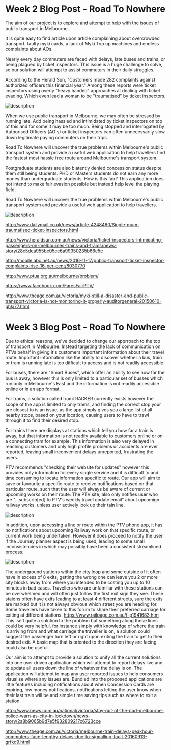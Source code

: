  
#    Week 2 Blog Post - Road To Nowhere
 
The aim of our project is to explore and attempt to help with the issues of public transport in Melbourne.

It is quite easy to find article upon article complaining about overcrowded transport, faulty myki cards, a lack of Myki Top up machines and endless complaints about AOs.

Nearly every day commuters are faced with delays, late buses and trains, or being plagued by ticket inspectors. This issue is a huge challenge to solve, so our solution will attempt to assist commuters in their daily struggles.

According to the Herald Sun, "Customers made 282 complaints against authorized officers this financial year." Among these reports were ticket inspectors using overly "heavy handed" approaches at dealing with ticket evading. Which even lead a woman to be "traumatised" by ticket inspectors.

![description](images/blog/week2/heavyhanded.jpg)

When we use public transport in Melbourne, we may often be stressed by running late. Add being hassled and intimidated by ticket inspectors on top of this and for some it may be too much. Being stopped and interrogated by Authorised Officers (AO's) or ticket inspectors can often unnecessarily slow down legitimate paying commuters on their trips.


Road To Nowhere will uncover the true problems within Melbourne's public transport system and provide a useful web application to help travellers find the fastest most hassle free route around Melbourne's transport system.

Postgraduate students are also blatently denied concession status despite them still being students. PHD or Masters students do not earn any more money than undergraduate students. How is this fair? This application does not intend to make fair evasion possible but instead help level the playing field.

Road To Nowhere will uncover the true problems within Melbourne's public transport system and provide a useful web application to help travellers.

![description](images/blog/week2/mindmap.jpg)


http://www.dailymail.co.uk/news/article-4248460/Single-mum-traumatised-ticket-inspectors.html

http://www.heraldsun.com.au/news/victoria/ticket-inspectors-intimidating-passengers-on-melbournes-trains-and-trams/news-story/28c5dea955bc05cc6a99350235b66e5e

http://mobile.abc.net.au/news/2016-11-17/public-transport-ticket-inspector-complaints-rise-16-per-cent/8030770

http://www.ptua.org.au/melbourne/problem/

https://www.facebook.com/FaresFairPTV/

http://www.theage.com.au/victoria/myki-still-a-disaster-and-public-transport-victoria-is-not-monitoring-it-properly-auditorgeneral-20150610-ghkj77.html

#    Week 3 Blog Post - Road To Nowhere

Due to ethical reasons, we've decided to change our apprroach to the top of transport in Melbourne. Instead targeting the lack of communication on PTVs behalf in giving it's customers important information about their travel route. Important information like the ability to discover whether a bus, train or tram is running late is too difficult to access and is not readily accessible.

For buses, there are "Smart Buses", which offer an ability to see how far the bus is away, however this is only limited to a particular set of busses which run only in Melbourne's East and the information is not readily accessible online or in an app format.

For trams, a solution called tramTRACKER currently exists however the scope of the app is limited to only trams, and finding the correct stop your are closest to is an issue, as the app simply gives you a large list of all nearby stops, based on your location, causing users to have to trawl through it to find their desired stop.

For trains there are displays at stations which tell you how far a train is away, but that information is not readily available to customers online or on a connecting tram for example. This information is also very delayed in reaching customers and only high profile problems or accidents are ever reported, leaving small inconvenient delays unreported, frustrating the users.

PTV recommends "checking their website for updates" however this provides only information for every single service and it is difficult to and time consuming to locate information specific to route. Our app will aim to save or favourite a specific route to receive notifications based on that particular route, such that the user will always be aware of current or upcoming works on their route. The PTV site, also only notifies user who are "...subscrib[ed] to PTV's weekly travel update email" about upcomign railway works, unless user actively look up their tain line.

![description](images/blog/week3/Bus%20Delays.PNG)

In addition, upon accessing a line or route within the PTV phone app, it has no notifications about upcoming Railway work on that specific route, or current work being undertaken. However it does proceed to notify the user if the Journey planner aspect is being used, leading to some small inconsistencies in which may possibly have been a consistent streamlined process.

![description](images/blog/week3/No%20notification.png)

The underground stations within the city loop and some outside of it often have in excess of 8 exits, getting the wrong one can leave you 2 or more city blocks away from where you intended to be costing you up to 10 minutes in bad cases. Travellers who are unfamiliar with these stations can be overwhelmed and will often just follow the first exit sign they see. These staions often have exits leading to at least 4 different streets, sure the exits are marked but it is not always obvious which street you are heading for. Some travellers have taken to this forum to share their preferred carriage for exiting at different stations. 
https://www.railpage.com.au/f-p1941683.htm
This isn't quite a solution to the problem but something along these lines could be very helpful, for instance simply with knowledge of where the train is arriving from and what carriage the traveller is on, a solution could suggest the passenger turn left or right upon exiting the train to get to their desired exit. A basic map that is oriented to the direction they are facing could also be useful. 

Our aim is to attempt to provide a solution to unify all the current solutions into one user driven application which will attempt to report delays live and to update all users down the line of whatever the delay is on. The application will attempt to map any user reported issues to help consumers visualise where any issues are. Bundled into the proposed applications are little features including notifications about when Concession Cards are expiring, low money notifications, notifications letting the user know when their last train will be and simple time saving tips such as where to exit a station.

http://www.news.com.au/national/victoria/stay-out-of-the-cbd-melbourne-police-warn-as-city-in-lockdown/news-story/2a8b9065b9d7e5f932809217c6723cce

http://www.theage.com.au/victoria/melbourne-train-delays-peakhour-commuters-face-lengthy-delays-due-to-signalling-fault-20160913-grfkd9.html
